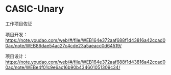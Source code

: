 # CASIC-Unary
工作项目佐证

项目开发：https://note.youdao.com/web/#/file/WEB164e372aaf688f1d43816a42ccad00ac/note/WEB86dae54ac27c4cde23a5aeacc0d64519/

项目设计：https://note.youdao.com/web/#/file/WEB164e372aaf688f1d43816a42ccad00ac/note/WEBe4f01c9e6ac16b90b434601051309c34/
